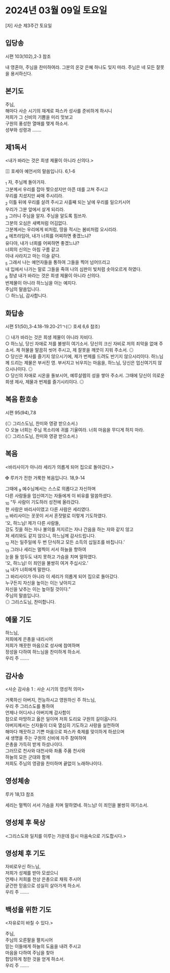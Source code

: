# 2024년 03월 09일 토요일

[자] 사순 제3주간 토요일  


## 입당송

시편 103(102),2-3 참조

내 영혼아, 주님을 찬미하여라. 그분의 온갖 은혜 하나도 잊지 마라. 주님은 네 모든 잘못을 용서하신다.  
  
## 본기도

주님,  
해마다 사순 시기의 재계로 파스카 성사를 준비하게 하시니  
저희가 그 신비의 기쁨을 미리 맛보고  
구원의 풍성한 열매를 맺게 하소서.  
성부와 성령과 …….  
  
## 제1독서

<내가 바라는 것은 희생 제물이 아니라 신의다.>

▥ 호세아 예언서의 말씀입니다. 6,1-6

<sub>1</sub> 자, 주님께 돌아가자.  
그분께서 우리를 잡아 찢으셨지만 아픈 데를 고쳐 주시고  
우리를 치셨지만 싸매 주시리라.  
<sub>2</sub> 이틀 뒤에 우리를 살려 주시고 사흘째 되는 날에 우리를 일으키시어  
우리가 그분 앞에서 살게 되리라.  
<sub>3</sub> 그러니 주님을 알자. 주님을 알도록 힘쓰자.  
그분의 오심은 새벽처럼 어김없다.  
그분께서는 우리에게 비처럼, 땅을 적시는 봄비처럼 오시리라.  
<sub>4</sub> 에프라임아, 내가 너희를 어찌하면 좋겠느냐?  
유다야, 내가 너희를 어찌하면 좋겠느냐?  
너희의 신의는 아침 구름 같고  
이내 사라지고 마는 이슬 같다.  
<sub>5</sub> 그래서 나는 예언자들을 통하여 그들을 찍어 넘어뜨리고  
내 입에서 나가는 말로 그들을 죽여 나의 심판이 빛처럼 솟아오르게 하였다.  
<sub>6</sub> 정녕 내가 바라는 것은 희생 제물이 아니라 신의다.  
번제물이 아니라 하느님을 아는 예지다.  
주님의 말씀입니다.  
◎ 하느님, 감사합니다.  
  
## 화답송

시편 51(50),3-4.18-19.20-21ㄱ(◎ 호세 6,6 참조)

◎ 내가 바라는 것은 희생 제물이 아니라 자비다.  
○ 하느님, 당신 자애로 저를 불쌍히 여기소서. 당신의 크신 자비로 저의 죄악을 없애 주소서. 제 허물을 말끔히 씻어 주시고, 제 잘못을 깨끗이 지워 주소서. ◎  
○ 당신은 제사를 즐기지 않으시기에, 제가 번제를 드려도 반기지 않으시리이다. 하느님께 드리는 제물은 부서진 영. 부서지고 뉘우치는 마음을, 하느님, 당신은 업신여기지 않으시나이다. ◎  
○ 당신의 자애로 시온을 돌보시어, 예루살렘의 성을 쌓아 주소서. 그때에 당신이 의로운 희생 제사, 제물과 번제를 즐기시리이다. ◎  
  
## 복음 환호송

시편 95(94),7.8

(◎ 그리스도님, 찬미와 영광 받으소서.)  
○ 오늘 너희는 주님 목소리에 귀를 기울여라. 너희 마음을 무디게 하지 마라.  
(◎ 그리스도님, 찬미와 영광 받으소서.)  
  
## 복음

<바리사이가 아니라 세리가 의롭게 되어 집으로 돌아갔다.>

✠ 루카가 전한 거룩한 복음입니다. 18,9-14

그때에 <sub>9</sub> 예수님께서는 스스로 의롭다고 자신하며  
다른 사람들을 업신여기는 자들에게 이 비유를 말씀하셨다.  
<sub>10</sub> “두 사람이 기도하러 성전에 올라갔다.  
한 사람은 바리사이였고 다른 사람은 세리였다.  
<sub>11</sub> 바리사이는 꼿꼿이 서서 혼잣말로 이렇게 기도하였다.  
‘오, 하느님! 제가 다른 사람들,  
강도 짓을 하는 자나 불의를 저지르는 자나 간음을 하는 자와 같지 않고  
저 세리와도 같지 않으니, 하느님께 감사드립니다.  
<sub>12</sub> 저는 일주일에 두 번 단식하고 모든 소득의 십일조를 바칩니다.’  
<sub>13</sub> 그러나 세리는 멀찍이 서서 하늘을 향하여  
눈을 들 엄두도 내지 못하고 가슴을 치며 말하였다.  
‘오, 하느님! 이 죄인을 불쌍히 여겨 주십시오.’  
<sub>14</sub> 내가 너희에게 말한다.  
그 바리사이가 아니라 이 세리가 의롭게 되어 집으로 돌아갔다.  
누구든지 자신을 높이는 이는 낮아지고  
자신을 낮추는 이는 높아질 것이다.”  
주님의 말씀입니다.  
◎ 그리스도님, 찬미합니다.  
  
## 예물 기도

하느님,  
저희에게 은총을 내리시어  
저희가 깨끗한 마음으로 성사에 참여하며  
정성을 다하여 하느님을 찬미하게 하소서.  
우리 주 …….  
  
## 감사송

<사순 감사송 1 : 사순 시기의 영성적 의미>

거룩하신 아버지, 전능하시고 영원하신 주 하느님,  
우리 주 그리스도를 통하여  
언제나 어디서나 아버지께 감사함이  
참으로 마땅하고 옳은 일이며 저희 도리요 구원의 길이옵니다.  
아버지께서는 신자들이 더욱 열심히 기도하고 사랑을 실천하여  
해마다 깨끗하고 기쁜 마음으로 파스카 축제를 맞이하게 하셨으며  
새 생명을 주는 구원의 신비에 자주 참여하여  
은총을 가득히 받게 하셨나이다.  
그러므로 천사와 대천사와 좌품 주품 천사와  
하늘의 모든 군대와 함께  
저희도 주님의 영광을 찬미하며 끝없이 노래하나이다.  
  
## 영성체송

루카 18,13 참조

세리는 멀찍이 서서 가슴을 치며 말하였네. 하느님! 이 죄인을 불쌍히 여기소서.  
  
## 영성체 후 묵상

<그리스도와 일치를 이루는 가운데 잠시 마음속으로 기도합시다.>  
## 영성체 후 기도

자비로우신 하느님,  
저희가 성체를 받아 모셨으니  
언제나 저희를 천상 은총으로 채워 주시어  
굳건한 믿음으로 성실히 살아가게 하소서.  
우리 주 …….  
  
## 백성을 위한 기도

<자유로이 바칠 수 있다.>

주님,  
주님의 오른팔을 펼치시어  
믿는 이들에게 하늘의 도움을 내려 주시고  
마음을 다하여 주님을 찾아  
합당하게 청한 것을 얻게 하소서.  
우리 주 …….